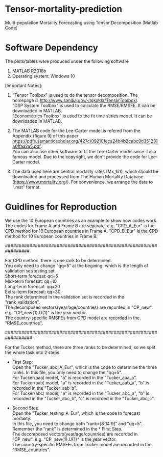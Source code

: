 # Tensor-mortality-prediction
Multi-population Mortality Forecasting using  Tensor Decomposition (Matlab Code)

Software Dependency
===================
The plots/tables were produced under the following software
1. MATLAB R2018b
2. Operating system: Windows 10

[Important Notes]:
1. "Tensor Toolbox" is used to do the tensor decomposition. The homepage is http://www.sandia.gov/~tgkolda/TensorToolbox/.  
"DSP System Toolbox" is used to calculate the RMSE/RMSFE. It can be downloaded in MATLAB.  
"Econometrics Toolbox" is used to the fit time series model. It can be downloaded in MATLAB.  
   
2. The MATLAB code for the Lee-Carter model is refered from the Appendix (figure 9) of this paper  https://pdfs.semanticscholar.org/427c/09210feca24b4b2cabc0d351231a0ffaa2a5.pdf.  
You can also use other software to fit the Lee-Carter model since it is a famous model. Due to the copyright, we don't provide the code for Lee-Carter model.
3. The data used here are central mortality rates (Mx_1x1), which should be downloaded and processed from The Human Mortality Database (https://www.mortality.org/). For convenience, we arrange the data to ".mat" format.


Guidlines for Reproduction
=========================
We use the 10 European countries as an example to show how codes work.
The codes for Frame A and Frame B are separate. e.g. "CPD_A_Eur" is the CPD method for 10 European countries in Frame A. "CPD_B_Eur" is the CPD method for 10 European countries in Frame B.

#################################################################

For CPD method, there is one rank to be determined.   
You only need to change "qq=5" at the begining, which is the length of validation set/testing set.  
Short-term forecsat: qq=5  
Mid-term forecsat:   qq=10   
Long-term forecsat:  qq=20  
Extra-term forecsat: qq=30  
The rank determined in the validation set is recorded in the "rank_validation".   
The decomposed vectors(year/age/countries) are recorded in "CP_new". e.g. "CP_new{1}.U{1}" is the year vector.  
The country-specific RMSFEs from CPD model are recorded in the "RMSE_countries".  

##################################################################

For the Tucker method, there are three ranks to be determined, so we split the whole task into 2 steps.

* First Step:  
Open the "Tucker_abc_A_Eur", which is the code to determine the three ranks. In this file, you only need to change the "qq=5".  
For Tucker(aaa) model, "a" is recorded in the "Tucker_aaa_a".   
For Tucker(aab) model, "a" is recorded in the "Tucker_aab_a", "b" is recorded in the "Tucker_aab_b".   
For Tucker(abc) model, "a" is recorded in the "Tucker_abc_a", "b" is recorded in the "Tucker_abc_b", "c" is recorded in the "Tucker_abc_c".  
 
* Second Step:  
Open the "Tucker_testing_A_Eur", which  is the code to forecast mortality.   
In this file, you need to change both "rank=[8 14 9]" and "qq=5".  
Remember the "rank" is determined in the * First Step.  
The decomposed vectors(year/age/countries) are recorded in "CP_new". e.g. "CP_new{1}.U{1}" is the year vector.    
The country-specific RMSFEs from Tucker model are recorded in the "RMSE_countries".  

